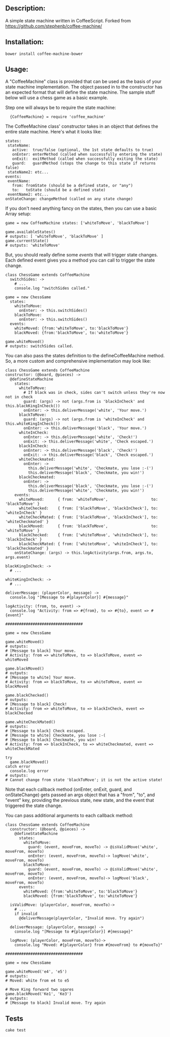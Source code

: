 Description:
------------

A simple state machine written in CoffeeScript. Forked from https://github.com/stephenb/coffee-machine/

Installation:
-------------

    bower install coffee-machine-bower

Usage:
------

A "CoffeeMachine" class is provided that can be used as the basis of your state machine implementation.
The object passed in to the constructor has an expected format that will define the state machine. 
The sample stuff below will use a chess game as a basic example.

Step one will always be to require the state machine:

```coffee-script
  {CoffeeMachine} = require 'coffee_machine'
```
The CoffeeMachine class' constructor takes in an object that defines the entire state machine.
Here's what it looks like:

 ```coffee-script
states:
  stateName: 
    active:  true/false (optional, the 1st state defaults to true)
    onEnter: enterMethod (called when successfully entering the state)
    onExit:  exitMethod (called when successfully exiting the state)
    guard:   guardMethod (stops the change to this state if returns false)
  stateName2: etc...
events:
  eventName:
    from: fromState (should be a defined state, or "any")
    to:   toState (should be a defined state)
  eventName2: etc...
onStateChange: changeMethod (called on any state change)
```

If you don't need anything fancy on the states, then you can use a basic Array setup:
      
```coffee-script
game = new CoffeeMachine states: ['whiteToMove', 'blackToMove']

game.availableStates() 
# outputs: [ 'whiteToMove', 'blackToMove' ]
game.currentState() 
# outputs: 'whiteToMove'
```

But, you should really define some *events* that will trigger state changes. Each 
defined event gives you a method you can call to trigger the state change.

```coffee-script
class ChessGame extends CoffeeMachine
  switchSides: ->
    # ...
    console.log "switchSides called."

game = new ChessGame 
  states:
    whiteToMove:
      onEnter: -> this.switchSides()
    blackToMove:
      onEnter: -> this.switchSides()
  events:
    whiteMoved: {from:'whiteToMove', to:'blackToMove'}
    blackMoved: {from:'blackToMove', to:'whiteToMove'}

game.whiteMoved()
# outputs: switchSides called.
```
      
You can also pass the states definition to the defineCoffeeMachine method. So, a more custom 
and comprehensive implementation may look like:

```coffee-script
class ChessGame extends CoffeeMachine
constructor: (@board, @pieces) ->
  @defineStateMachine
    states:
      whiteToMove:
        # If black was in check, sides can't switch unless they're now not in check
        guard: (args) -> not (args.from is 'blackInCheck' and this.blackKingInCheck())
        onEnter: -> this.deliverMessage('white', 'Your move.')
      blackToMove:
        guard: (args) -> not (args.from is 'whiteInCheck' and this.whiteKingInCheck())
        onEnter: -> this.deliverMessage('black', 'Your move.')
      whiteInCheck:
        onEnter: -> this.deliverMessage('white', 'Check!')
        onExit: -> this.deliverMessage('white', 'Check escaped.')
      blackInCheck:
        onEnter: -> this.deliverMessage('black', 'Check!')
        onExit: -> this.deliverMessage('black', 'Check escaped.')
      whiteCheckmated:
        onEnter: -> 
          this.deliverMessage('white', 'Checkmate, you lose :-(')
          this.deliverMessage('black', 'Checkmate, you win!')
      blackCheckmated:
        onEnter: -> 
          this.deliverMessage('black', 'Checkmate, you lose :-(')
          this.deliverMessage('white', 'Checkmate, you win!')
    events:
      whiteMoved:      { from: 'whiteToMove',                   to: 'blackToMove' }
      whiteChecked:    { from: ['blackToMove', 'blackInCheck'], to: 'whiteInCheck' }
      whiteCheckMated: { from: ['blackToMove', 'blackInCheck'], to: 'whiteCheckmated' }
      blackMoved:      { from: 'blackToMove',                   to: 'whiteToMove' }
      blackChecked:    { from: ['whiteToMove', 'whiteInCheck'], to: 'blackInCheck' }
      blackCheckMated: { from: ['whitetoMove', 'whiteInCheck'], to: 'blackCheckmated' }
    onStateChange: (args) -> this.logActivity(args.from, args.to, args.event)

blackKingInCheck: ->
  # ...

whiteKingInCheck: ->
  # ...

deliverMessage: (playerColor, message) ->
  console.log "[Message to #{playerColor}] #{message}"

logActivity: (from, to, event) ->
  console.log "Activity: from => #{from}, to => #{to}, event => #{event}"

##################################

game = new ChessGame

game.whiteMoved()
# outputs: 
# [Message to black] Your move.
# Activity: from => whiteToMove, to => blackToMove, event => whiteMoved

game.blackMoved()
# outputs: 
# [Message to white] Your move.
# Activity: from => blackToMove, to => whiteToMove, event => blackMoved

game.blackChecked()
# outputs: 
# [Message to black] Check!
# Activity: from => whiteToMove, to => blackInCheck, event => blackChecked

game.whiteCheckMated()
# outputs:
# [Message to black] Check escaped.
# [Message to white] Checkmate, you lose :-(
# [Message to black] Checkmate, you win!
# Activity: from => blackInCheck, to => whiteCheckmated, event => whiteCheckMated

try
  game.blackMoved()
catch error
  console.log error
# outputs: 
# Cannot change from state 'blackToMove'; it is not the active state!
```      
      
Note that each callback method (onEnter, onExit, guard, and onStateChange) gets passed an args object that 
has a "from", "to", and "event" key, providing the previous state, new state, and the 
event that triggered the state change. 

You can pass additional arguments to each callback method:

```coffee-script
class ChessGame extends CoffeeMachine
  constructor: (@board, @pieces) ->
    @defineStateMachine   
      states:
        whiteToMove:
          guard: (event, moveFrom, moveTo) -> @isValidMove('white', moveFrom, moveTo)
          onEnter: (event, moveFrom, moveTo)-> logMove('white', moveFrom, moveTo)
        blackToMove:                                                                 
          guard: (event, moveFrom, moveTo) -> @isValidMove('white', moveFrom, moveTo)
          onEnter: (event, moveFrom, moveTo)-> logMove('black', moveFrom, moveTo)
      events:
        whiteMoved: {from:'whiteToMove', to:'blackToMove'}
        blackMoved: {from:'blackToMove', to:'whiteToMove'}

  isValidMove: (playerColor, moveFrom, moveTo)->
    # ...
    if invalid
      @deliverMessage(playerColor, "Invalid move. Try again")   
  
  deliverMessage: (playerColor, message) ->
    console.log "[Message to #{playerColor}] #{message}"
    
  logMove: (playerColor, moveFrom, moveTo)->
    console.log "Moved: #{playerColor} from #{moveFrom} to #{moveTo}"

##################################

game = new ChessGame 
    
game.whiteMoved('e4', 'e5')  
# outputs: 
# Moved: white from e4 to e5 
    
# Move King forward two sqares    
game.blackMoved('Ke1', 'Ke3')  
# outputs: 
# [Message to black] Invalid move. Try again
```

Tests
------
```bash
cake test
```
    
